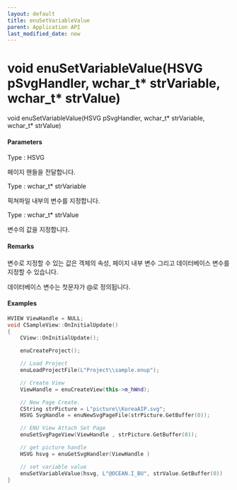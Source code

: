 ```yaml
---
layout: default
title: enuSetVariableValue
parent: Application API
last_modified_date: now
---
```

# void enuSetVariableValue\(HSVG pSvgHandler, wchar\_t\* strVariable, wchar\_t\* strValue\)

void enuSetVariableValue\(HSVG pSvgHandler, wchar\_t\* strVariable, wchar\_t\* strValue\)

#### Parameters

Type : HSVG

페이지 핸들을 전달합니다.

Type : wchar\_t\* strVariable

픽쳐파일 내부의 변수를 지정합니다.

Type : wchar\_t\* strValue

변수의 값을 지정합니다.

#### Remarks

변수로 지정할 수 있는 값은 객체의 속성, 페이지 내부 변수 그리고 데이터베이스 변수를 지정할 수 있습니다.

데이터베이스 변수는 첫문자가 @로 정의됩니다.

#### Examples

```cpp
HVIEW ViewHandle = NULL; 
void CSampleView::OnInitialUpdate() 
{ 
    CView::OnInitialUpdate(); 

    enuCreateProject(); 

    // Load Project
    enuLoadProjectFile(L"Project\\sample.enup"); 

    // Create View
    ViewHandle = enuCreateView(this->m_hWnd); 

    // New Page Create. 
    CString strPicture = L"picture\\KoreaAIP.svg"; 
    HSVG SvgHandle = enuNewSvgPageFile(strPicture.GetBuffer(0)); 

    // ENU View Attach Set Page 
    enuSetSvgPageView(ViewHandle , strPicture.GetBuffer(0)); 

    // get picture handle
    HSVG hsvg = enuGetSvgHandler(ViewHandle )

    // set variable value
    enuSetVariableValue(hsvg, L"@OCEAN.I_BU", strValue.GetBuffer(0))
}
```



